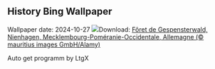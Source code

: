 ## History Bing Wallpaper
Wallpaper date: 2024-10-27
![](https://www.bing.com/th?id=OHR.GhostForest_FR-CA3800284768_UHD.jpg&w=1000)Download: [Fôret de Gespensterwald, Nienhagen, Mecklembourg-Poméranie-Occidentale, Allemagne (© mauritius images GmbH/Alamy)](https://www.bing.com/th?id=OHR.GhostForest_FR-CA3800284768_UHD.jpg)

Auto get programm by LtgX
